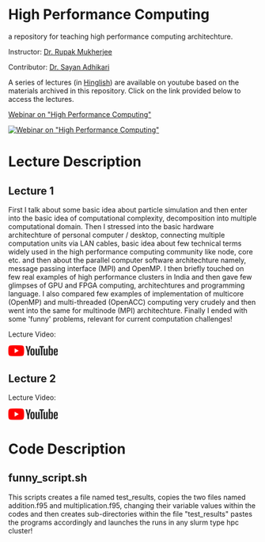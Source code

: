 High Performance Computing
==============================
a repository for teaching high performance computing architechture.

Instructor: [Dr. Rupak Mukherjee](https://github.com/RupakMukherjee)

Contributor: [Dr. Sayan Adhikari](https://github.com/sayanadhikari)

A series of lectures (in [Hinglish](https://en.wikipedia.org/wiki/Hinglish)) are available on youtube based on the materials archived in this repository. Click on the link provided below to access the lectures.


[Webinar on "High Performance Computing"](https://www.youtube.com/playlist?list=PLqQV9Pmkm8qsHKtO2TUFqQiRDlAUs7li5)

[![Webinar on "High Performance Computing"](http://img.youtube.com/vi/vRbAW6apfP8/0.jpg)](https://www.youtube.com/embed/videoseries?list=PLqQV9Pmkm8qsHKtO2TUFqQiRDlAUs7li5)

# Lecture Description

## Lecture 1
First I talk about some basic idea about particle simulation and then enter into the basic idea of computational complexity, decomposition into multiple computational domain. Then I stressed into the basic hardware architechture of personal computer / desktop, connecting multiple computation units via LAN cables, basic idea about few technical terms widely used in the high performance computing community like node, core etc. and then about the parallel computer software architechture namely, message passing interface (MPI) and OpenMP. I then briefly touched on few real examples of high performance clusters in India and then gave few glimpses of GPU and FPGA computing, architechtures and programming language. I also compared few examples of implementation of multicore (OpenMP) and multi-threaded (OpenACC) computing very crudely and then went into the same for multinode (MPI) architechture. Finally I ended with some 'funny' problems, relevant for current computation challenges!

Lecture Video:

[<img src="yt_logo_rgb_light.png" width="100">](https://youtu.be/vRbAW6apfP8)

## Lecture 2


Lecture Video:

[<img src="yt_logo_rgb_light.png" width="100">](https://youtu.be/hdQ3O6RqL1M)

# Code Description

## funny_script.sh
This scripts creates a file named test_results, copies the two files named addition.f95 and multiplication.f95, changing their variable values within the codes and then creates sub-directories within the file "test_results" pastes the programs accordingly and launches the runs in any slurm type hpc cluster!
